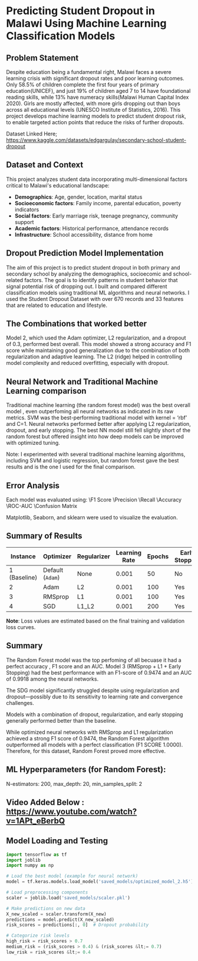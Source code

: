 # Predicting Student Dropout in Malawi Using Machine Learning Classification Models

## Problem Statement

Despite education being a fundamental right, Malawi faces a severe learning crisis with significant dropout rates and poor learning outcomes. Only  58.5% of children complete the first four years of primary education(UNICEF), and just 19% of children aged 7 to 14 have foundational reading skills, while 13% have numeracy skills(Malawi Human Capital Index 2020).  Girls are mostly affected, with more girls dropping out than boys across all educational levels (UNESCO Institute of Statistics, 2016). This project develops machine learning models to predict student dropout risk, to enable targeted action points that reduce the risks of further dropouts.

Dataset Linked Here; https://www.kaggle.com/datasets/edgargulay/secondary-school-student-dropout

## Dataset and Context

This project analyzes student data incorporating multi-dimensional factors critical to Malawi's educational landscape:
- **Demographics**: Age, gender, location, marital status
- **Socioeconomic factors**: Family income, parental education, poverty indicators
- **Social factors**: Early marriage risk, teenage pregnancy, community support
- **Academic factors**: Historical performance, attendance records
- **Infrastructure**: School accessibility, distance from home

## Dropout Prediction Model Implementation

The aim of this project is to predict student dropout in both primary and secondary school by analyzing the demographics, socioecomic and school-related factors. The goal is to identify patterns in student behavior that signal potential risk of dropping out. I built and compared different classification models using traditional ML algorithms and neural networks. I used the Student Dropout Dataset with over 670 records and 33 features that are related to education and lifestyle. 



## The Combinations that worked better
Model 2,  which used the Adam optimizer, L2 regularization, and a dropout of 0.3, performed best overall.  This model showed a strong accuracy and F1 score while maintaining good generalization due to the combination of both regularization and adaptive learning. The L2 (ridge) helped in controlling model complexity and reduced overfitting, especially with dropout.




 ## Neural Network  and Traditional Machine Learning comparison
Traditional machine learning (the random forest model)  was the best overall model , even outperfoming all neural networks as indicated in its raw metrics.
SVM was the best-performing traditional model with kernel = ‘rbf’ and C=1.
Neural networks performed better after applying L2 regularization, dropout, and early stopping. 
The best NN model still fell slightly short of the random forest but offered insight into how deep models can be improved with optimized tuning. 


Note: I experimented with several traditional machine learning algorithms, including SVM and logistic regression, but random forest gave the best results and is the one I used for the final comparison.


## Error Analysis
Each model was evaluated using:
\F1 Score
\Precision
\Recall
\Accuracy
\ROC-AUC
\Confusion Matrix

Matplotlib, Seaborn, and sklearn were used to visualize the evaluation.


## Summary of Results


| Instance     | Optimizer        | Regularizer | Learning Rate | Epochs | Early Stopping | Dropout | Accuracy | Loss | F1-Score | Precision | Recall | AUC-ROC |
| ------------ | ---------------- | ----------- | ------------- | ------ | -------------- | ------- | -------- | ------------------------ | -------- | --------- | ------ | ------- |
| 1 (Baseline) | Default (`Adam`) | None        | 0.001         | 50     |  No           | 0.0     | 0.9462   | 0.25                   | 0.8293   | 0.8095    | 0.85   | 0.9691  |
| 2            | Adam             | L2          | 0.001         | 100    | Yes          | 0.3     | 0.9692   | 0.18                   | 0.9000   | 0.9000    | 0.90   | 0.9809  |
| 3            | RMSprop          | L1          | 0.001         | 100    |  Yes          | 0.2     | 0.9846   | 0.12                   | 0.9474   | 1.0000    | 0.90   | 0.9918  |
| 4            | SGD              | L1\_L2      | 0.001         | 200    |  Yes          | 0.4     | 0.8462   | 0.35                   | 0.0000   | 0.0000    | 0.00   | 0.7977  |


**Note**: Loss values are estimated based on the final training and validation loss curves.


## Summary 
The Random Forest model was the top perfoming of all becuase it had a perfect accuracy , F1 score and an AUC.
Model 3 (RMSprop + L1 + Early Stopping) had the best performance with an F1-score of 0.9474 and an AUC of 0.9918 among the neural networks.

The SDG model significantly struggled despite using regularization and dropout—possibly due to its sensitivity to learning rate and convergence challenges.

Models with a combination of dropout, regularization, and early stopping generally performed better than the baseline.

While optimized neural networks with RMSprop and L1 regularization achieved a strong F1 score of 0.9474, the Random Forest algorithm outperformed all models with a perfect classification (F1 SCORE	1.0000). Therefore, for this dataset, Random Forest proved more effective.

## ML Hyperparameters (for Random Forest):
N-estimators: 200, max_depth: 20, min_samples_split: 2

## Video Added Below : https://www.youtube.com/watch?v=1APt_eBerbQ

## Model Loading and Testing
```python
import tensorflow as tf
import joblib
import numpy as np

# Load the best model (example for neural network)
model = tf.keras.models.load_model('saved_models/optimized_model_2.h5')

# Load preprocessing components
scaler = joblib.load('saved_models/scaler.pkl')

# Make predictions on new data
X_new_scaled = scaler.transform(X_new)
predictions = model.predict(X_new_scaled)
risk_scores = predictions[:, 0]  # Dropout probability

# Categorize risk levels
high_risk = risk_scores > 0.7
medium_risk = (risk_scores > 0.4) & (risk_scores &lt;= 0.7)
low_risk = risk_scores &lt;= 0.4
